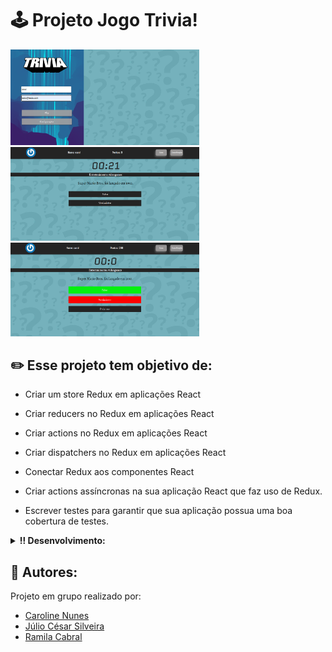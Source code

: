 # 🕹️ Projeto Jogo Trivia!

<img src="https://github.com/carolhn/Projeto-Jogo-Trivia/blob/main/imagem1.png" alt="imagem.png" style="max-width: 60%;">
<br>
<img src="https://github.com/carolhn/Projeto-Jogo-Trivia/blob/main/imagem2.png" alt="imagem2.png" style="max-width: 60%;">
<br>
<img src="https://github.com/carolhn/Projeto-Jogo-Trivia/blob/main/imagem3.png" alt="imagem2.png" style="max-width: 60%;">


## ✏️  Esse projeto tem objetivo de:

  - Criar um store Redux em aplicações React

  - Criar reducers no Redux em aplicações React

  - Criar actions no Redux em aplicações React

  - Criar dispatchers no Redux em aplicações React

  - Conectar Redux aos componentes React

  - Criar actions assíncronas na sua aplicação React que faz uso de Redux.

  - Escrever testes para garantir que sua aplicação possua uma boa cobertura de testes.

<details>
  <summary><strong>‼️ Desenvolvimento:</strong></summary><br />
  1. Clone o repositório

  - Use o comando: `git clone git@github.com:carolhn/Projeto-Jogo-Trivia.git`.
  - Entre na pasta do repositório que você acabou de clonar:
    - `cd Projeto-Jogo-Trivia.git`
  
  2. Instale as dependências e inicialize o projeto

  - Instale as dependências:
    - `npm install`
  - Inicialize o projeto:
    - `npm start` (uma nova página deve abrir no seu navegador com um texto simples)
</details>

## 👥️ Autores:
Projeto em grupo realizado por:

- [Caroline Nunes](https://github.com/carolhn)
- [Júlio César Silveira](https://github.com/julio-silveira)
- [Ramila Cabral](https://github.com/Ramila2022)
